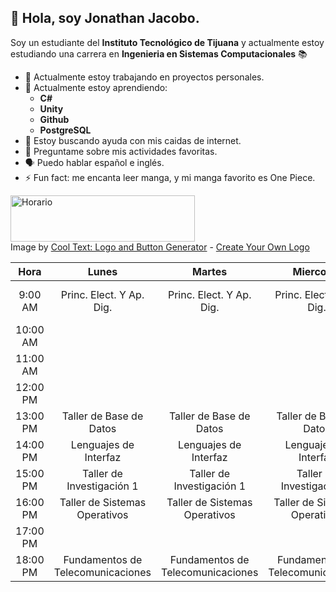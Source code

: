 ## 👋 Hola, soy Jonathan Jacobo.

Soy un estudiante del **Instituto Tecnológico de Tijuana** y actualmente estoy estudiando una carrera en **Ingenieria en Sistemas Computacionales** 📚 

- 🔭 Actualmente estoy trabajando en proyectos personales.
- 🌱 Actualmente estoy aprendiendo:
   - **C#**
   - **Unity**
   - **Github**
   - **PostgreSQL**
- 🤔 Estoy buscando ayuda con mis caidas de internet.
- 💬 Preguntame sobre mis actividades favoritas.
- 🗣️ Puedo hablar español e inglés.
- ⚡ Fun fact: me encanta leer manga, y mi manga favorito es One Piece.

<a href="https://cooltext.com"><img src="https://images.cooltext.com/5466569.png" width="295" height="74" alt="Horario" /></a>
<br />Image by <a href="https://cooltext.com">Cool Text: Logo and Button Generator</a> - <a href="https://cooltext.com/Edit-Logo?LogoID=3636714080">Create Your Own Logo</a>

| Hora | Lunes | Martes | Miercoles | Jueves | Viernes |
|:-:|:-:|:-:|:-:|:-:|:-:|
| 9:00 AM | Princ. Elect. Y Ap. Dig. | Princ. Elect. Y Ap. Dig. | Princ. Elect. Y Ap. Dig. | Princ. Elect. Y Ap. Dig. | Princ. Elect. Y Ap. Dig. |
| 10:00 AM |  |  |  |  |  |
| 11:00 AM |  |  |  |  |  |
| 12:00 PM |  |  |  |  |  |
| 13:00 PM | Taller de Base de Datos | Taller de Base de Datos | Taller de Base de Datos | Taller de Base de Datos |  |
| 14:00 PM | Lenguajes de Interfaz | Lenguajes de Interfaz | Lenguajes de Interfaz | Lenguajes de Interfaz |  |
| 15:00 PM | Taller de Investigación 1 | Taller de Investigación 1 | Taller de Investigación 1 | Taller de Investigación 1 |  |
| 16:00 PM | Taller de Sistemas Operativos | Taller de Sistemas Operativos | Taller de Sistemas Operativos | Taller de Sistemas Operativos |  |
| 17:00 PM |  |  |  |  |  |
| 18:00 PM | Fundamentos de Telecomunicaciones | Fundamentos de Telecomunicaciones | Fundamentos de Telecomunicaciones | Fundamentos de Telecomunicaciones |  |
